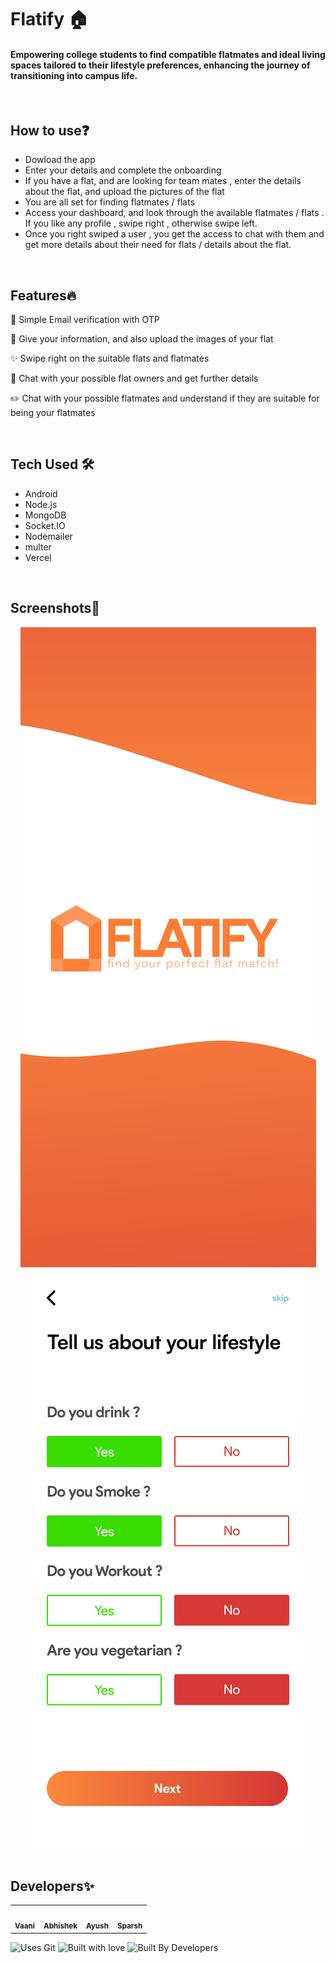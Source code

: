 # Flatify :house:
#### Empowering college students to find compatible flatmates and ideal living spaces tailored to their lifestyle preferences, enhancing the journey of transitioning into campus life.
</br>

## How to use❓
- Dowload the app
- Enter your details and complete the onboarding
- If you have a flat, and are looking for team mates , enter the details about the flat, and upload the pictures of the flat
- You are all set for finding flatmates / flats
- Access your dashboard, and look through the available flatmates / flats . If you like any profile , swipe right , otherwise swipe left.
- Once you right swiped a user , you get the access to chat with them and get more details about their need for flats / details about the flat.
</br>

## Features🔥
📱 Simple Email verification with OTP

📝 Give your information, and also upload the images of your flat

✨ Swipe right on the suitable flats and flatmates

:raising_hand: Chat with your possible flat owners and get further details

✏️ Chat with your possible flatmates and understand if they are suitable for being your flatmates 

<br>

## Tech Used 🛠
- Android
- Node.js
- MongoDB
- Socket.IO
- Nodemailer
- multer
- Vercel
</br>

## Screenshots📲
<div align="center">
  <img src=https://github.com/Vaani-pathariya/Flatmate-backend/blob/20a12bee9731615c53e0a581a50c3f662310748c/flatify1.svg>   
  <img src=https://github.com/Vaani-pathariya/Flatmate-backend/blob/b09db6bb447908feceaa1df79ece3dba5dd22ee2/flatify3.png>
</div>
</br>

## Developers✨

<table>
  <tbody><tr>
    <td align="center"><a href="https://github.com/Vaani-pathariya"><img alt="" src="https://avatars.githubusercontent.com/Vaani-pathariya" width="100px;"><br><sub><b>Vaani </b></sub></a></td>
    <td align="center"><a href="https://github.com/AbhiSharma096"><img alt="" src="https://avatars.githubusercontent.com/AbhiSharma096" width="100px;"><br><sub><b>Abhishek </b></sub></a></td>
    <td align="center"><a href="https://github.com/Agrawal-Ayush-009"><img alt="" src="https://avatars.githubusercontent.com/Agrawal-Ayush-009" width="100px;"><br><sub><b>Ayush </b></sub></a></td>
    <td align="center"><a href="https://github.com/kur0here"><img alt="" src="https://avatars.githubusercontent.com/kur0here" width="100px;"><br><sub><b>Sparsh</b></sub></a></td>

  </tr>
</tbody></table>

![Uses Git](https://forthebadge.com/images/badges/uses-git.svg)
![Built with love](https://forthebadge.com/images/badges/built-with-love.svg)
![Built By Developers](https://forthebadge.com/images/badges/built-by-developers.svg)


